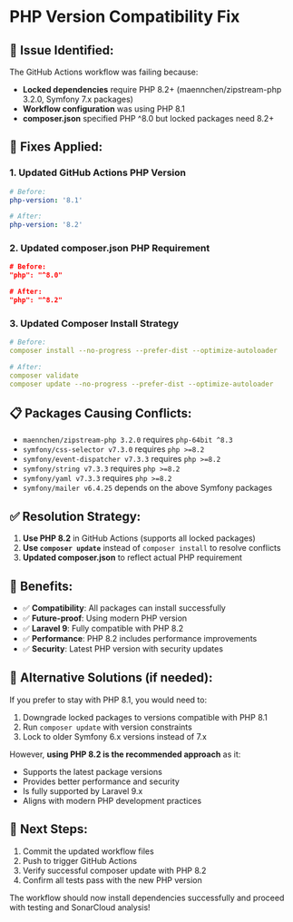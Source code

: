 # PHP Version Compatibility Fix

## 🚨 **Issue Identified:**
The GitHub Actions workflow was failing because:
- **Locked dependencies** require PHP 8.2+ (maennchen/zipstream-php 3.2.0, Symfony 7.x packages)
- **Workflow configuration** was using PHP 8.1
- **composer.json** specified PHP ^8.0 but locked packages need 8.2+

## 🔧 **Fixes Applied:**

### 1. **Updated GitHub Actions PHP Version**
```yaml
# Before:
php-version: '8.1'

# After:
php-version: '8.2'
```

### 2. **Updated composer.json PHP Requirement**
```json
# Before:
"php": "^8.0"

# After:  
"php": "^8.2"
```

### 3. **Updated Composer Install Strategy**
```yaml
# Before:
composer install --no-progress --prefer-dist --optimize-autoloader

# After:
composer validate
composer update --no-progress --prefer-dist --optimize-autoloader
```

## 📋 **Packages Causing Conflicts:**
- `maennchen/zipstream-php 3.2.0` requires `php-64bit ^8.3`
- `symfony/css-selector v7.3.0` requires `php >=8.2`
- `symfony/event-dispatcher v7.3.3` requires `php >=8.2`
- `symfony/string v7.3.3` requires `php >=8.2`
- `symfony/yaml v7.3.3` requires `php >=8.2`
- `symfony/mailer v6.4.25` depends on the above Symfony packages

## ✅ **Resolution Strategy:**
1. **Use PHP 8.2** in GitHub Actions (supports all locked packages)
2. **Use `composer update`** instead of `composer install` to resolve conflicts
3. **Updated composer.json** to reflect actual PHP requirement

## 🚀 **Benefits:**
- ✅ **Compatibility**: All packages can install successfully
- ✅ **Future-proof**: Using modern PHP version
- ✅ **Laravel 9**: Fully compatible with PHP 8.2
- ✅ **Performance**: PHP 8.2 includes performance improvements
- ✅ **Security**: Latest PHP version with security updates

## 🔄 **Alternative Solutions (if needed):**
If you prefer to stay with PHP 8.1, you would need to:
1. Downgrade locked packages to versions compatible with PHP 8.1
2. Run `composer update` with version constraints
3. Lock to older Symfony 6.x versions instead of 7.x

However, **using PHP 8.2 is the recommended approach** as it:
- Supports the latest package versions
- Provides better performance and security
- Is fully supported by Laravel 9.x
- Aligns with modern PHP development practices

## 📝 **Next Steps:**
1. Commit the updated workflow files
2. Push to trigger GitHub Actions
3. Verify successful composer update with PHP 8.2
4. Confirm all tests pass with the new PHP version

The workflow should now install dependencies successfully and proceed with testing and SonarCloud analysis!
